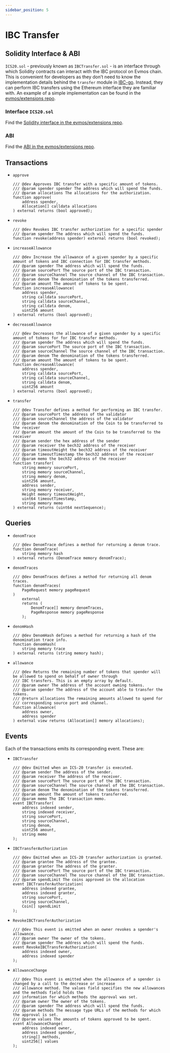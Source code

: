 ```yaml
---
sidebar_position: 5
---
```


# IBC Transfer

## Solidity Interface & ABI

`ICS20.sol` - previously known as `IBCTransfer.sol` - is an interface through which Solidity contracts can interact with the IBC protocol on Evmos chain.
This is convenient for developers as they don’t need to know the implementation details behind the `transfer` module in [IBC-go](https://ibc.cosmos.network/).
Instead, they can perform IBC transfers using the Ethereum interface they are familiar with.
An example of a simple implementation can be found in the [evmos/extensions repo](https://github.com/evmos/extensions/tree/main/examples/simple-ibc-transfer).

### Interface `ICS20.sol`

Find the [Solidity interface in the evmos/extensions repo](https://github.com/evmos/extensions/blob/main/precompiles/stateful/ICS20.sol).

### ABI

Find the [ABI in the evmos/extensions repo](https://github.com/evmos/extensions/blob/main/precompiles/abi/ics20.json).

## Transactions

- `approve`

    ```solidity
    /// @dev Approves IBC transfer with a specific amount of tokens.
    /// @param spender spender The address which will spend the funds.
    /// @param allocations The allocations for the authorization.
    function approve(
        address spender,
        Allocation[] calldata allocations
    ) external returns (bool approved);
    ```

- `revoke`

    ```solidity
    /// @dev Revokes IBC transfer authorization for a specific spender
    /// @param spender The address which will spend the funds.
    function revoke(address spender) external returns (bool revoked);
    ```

- `increaseAllowance`
  
    ```solidity
    /// @dev Increase the allowance of a given spender by a specific amount of tokens and IBC connection for IBC transfer methods.
    /// @param spender The address which will spend the funds.
    /// @param sourcePort The source port of the IBC transaction.
    /// @param sourceChannel The source channel of the IBC transaction.
    /// @param denom The denomination of the tokens transferred.
    /// @param amount The amount of tokens to be spent.
    function increaseAllowance(
        address spender,
        string calldata sourcePort,
        string calldata sourceChannel,
        string calldata denom,
        uint256 amount
    ) external returns (bool approved);
    ```

- `decreaseAllowance`
  
    ```solidity
    /// @dev Decreases the allowance of a given spender by a specific amount of tokens for for IBC transfer methods.
    /// @param spender The address which will spend the funds.
    /// @param sourcePort The source port of the IBC transaction.
    /// @param sourceChannel The source channel of the IBC transaction.
    /// @param denom The denomination of the tokens transferred.
    /// @param amount The amount of tokens to be spent.
    function decreaseAllowance(
        address spender,
        string calldata sourcePort,
        string calldata sourceChannel,
        string calldata denom,
        uint256 amount
    ) external returns (bool approved);
    ```

- `transfer`
  
    ```solidity
    /// @dev Transfer defines a method for performing an IBC transfer.
    /// @param sourcePort the address of the validator
    /// @param sourceChannel the address of the validator
    /// @param denom the denomination of the Coin to be transferred to the receiver
    /// @param amount the amount of the Coin to be transferred to the receiver
    /// @param sender the hex address of the sender
    /// @param receiver the bech32 address of the receiver
    /// @param timeoutHeight the bech32 address of the receiver
    /// @param timeoutTimestamp the bech32 address of the receiver
    /// @param memo the bech32 address of the receiver
    function transfer(
        string memory sourcePort,
        string memory sourceChannel,
        string memory denom,
        uint256 amount,
        address sender,
        string memory receiver,
        Height memory timeoutHeight,
        uint64 timeoutTimestamp,
        string memory memo
    ) external returns (uint64 nextSequence);
    ```

## Queries

- `denomTrace`
  
    ```solidity
    /// @dev DenomTrace defines a method for returning a denom trace.
    function denomTrace(
        string memory hash
    ) external returns (DenomTrace memory denomTrace);
    ```

- `denomTraces`
  
    ```solidity
    /// @dev DenomTraces defines a method for returning all denom traces.
    function denomTraces(
        PageRequest memory pageRequest
    )
        external
        returns (
            DenomTrace[] memory denomTraces,
            PageResponse memory pageResponse
        );
    ```

- `denomHash`
  
    ```solidity
    /// @dev DenomHash defines a method for returning a hash of the denomination trace info.
    function denomHash(
        string memory trace
    ) external returns (string memory hash);
    ```

- `allowance`
  
    ```solidity
    /// @dev Returns the remaining number of tokens that spender will be allowed to spend on behalf of owner through
    /// IBC transfers. This is an empty array by default.
    /// @param owner The address of the account owning tokens.
    /// @param spender The address of the account able to transfer the tokens.
    /// @return allocations The remaining amounts allowed to spend for
    /// corresponding source port and channel.
    function allowance(
        address owner,
        address spender
    ) external view returns (Allocation[] memory allocations);
    ```

## Events

Each of the transactions emits its corresponding event. These are:

- `IBCTransfer`

    ```solidity
    /// @dev Emitted when an ICS-20 transfer is executed.
    /// @param sender The address of the sender.
    /// @param receiver The address of the receiver.
    /// @param sourcePort The source port of the IBC transaction.
    /// @param sourceChannel The source channel of the IBC transaction.
    /// @param denom The denomination of the tokens transferred.
    /// @param amount The amount of tokens transferred.
    /// @param memo The IBC transaction memo.
    event IBCTransfer(
        address indexed sender,
        string indexed receiver,
        string sourcePort,
        string sourceChannel,
        string denom,
        uint256 amount,
        string memo
    );
    ```

- `IBCTransferAuthorization`

    ```solidity
    /// @dev Emitted when an ICS-20 transfer authorization is granted.
    /// @param grantee The address of the grantee.
    /// @param granter The address of the granter.
    /// @param sourcePort The source port of the IBC transaction.
    /// @param sourceChannel The source channel of the IBC transaction.
    /// @param spendLimit The coins approved in the allocation
    event IBCTransferAuthorization(
        address indexed grantee,
        address indexed granter,
        string sourcePort,
        string sourceChannel,
        Coin[] spendLimit
    );
    ```

- `RevokeIBCTransferAuthorization`

    ```solidity
    /// @dev This event is emitted when an owner revokes a spender's allowance.
    /// @param owner The owner of the tokens.
    /// @param spender The address which will spend the funds.
    event RevokeIBCTransferAuthorization(
        address indexed owner,
        address indexed spender
    );
    ```

- `AllowanceChange`

    ```solidity
    /// @dev This event is emitted when the allowance of a spender is changed by a call to the decrease or increase
    /// allowance method. The values field specifies the new allowances and the methods field holds the
    /// information for which methods the approval was set.
    /// @param owner The owner of the tokens.
    /// @param spender The address which will spend the funds.
    /// @param methods The message type URLs of the methods for which the approval is set.
    /// @param values The amounts of tokens approved to be spent.
    event AllowanceChange(
        address indexed owner,
        address indexed spender,
        string[] methods,
        uint256[] values
    );
    ```
